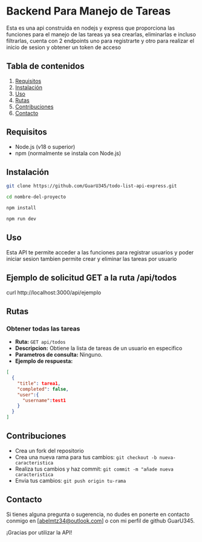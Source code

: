 # Backend Para Manejo de Tareas

Esta es una api construida en nodejs y express que proporciona las funciones
para el manejo de las tareas ya sea crearlas, eliminarlas e incluso
filtrarlas, cuenta con 2 endpoints uno para registrarte y otro para realizar
el inicio de sesion y obtener un token de acceso

## Tabla de contenidos

1. [Requisitos](#requisitos)
2. [Instalación](#instalación)
3. [Uso](#uso)
4. [Rutas](#rutas)
5. [Contribuciones](#contribuciones)
6. [Contacto](#contacto)

## Requisitos

- Node.js (v18 o superior)
- npm (normalmente se instala con Node.js)

## Instalación

```bash
git clone https://github.com/GuarU345/todo-list-api-express.git
```

```bash
cd nombre-del-proyecto
```

```bash
npm install
```

```bash
npm run dev
```

## Uso

Esta API te permite acceder a las funciones para registrar usuarios y poder iniciar sesion
tambien permite crear y eliminar las tareas por usuario

## Ejemplo de solicitud GET a la ruta /api/todos

curl http://localhost:3000/api/ejemplo

## Rutas

### Obtener todas las tareas

- **Ruta:** `GET api/todos`
- **Descripcion:** Obtiene la lista de tareas de un usuario en especifico
- **Parametros de consulta:** Ninguno.
- **Ejemplo de respuesta:**

```json
[
  {
    "title": tarea1,
    "completed": false,
    "user":{
      "username":test1
    }
  }
]
```

## Contribuciones

- Crea un fork del repositorio
- Crea una nueva rama para tus cambios: `git checkout -b nueva-caracteristica`
- Realiza tus cambios y haz commit: `git commit -m "añade nueva caracteristica`
- Envia tus cambios: `git push origin tu-rama`

## Contacto

Si tienes alguna pregunta o sugerencia, no dudes en ponerte en contacto conmigo
en [abelmtz34@outlook.com] o con mi perfil de github GuarU345.

¡Gracias por utilizar la API!


